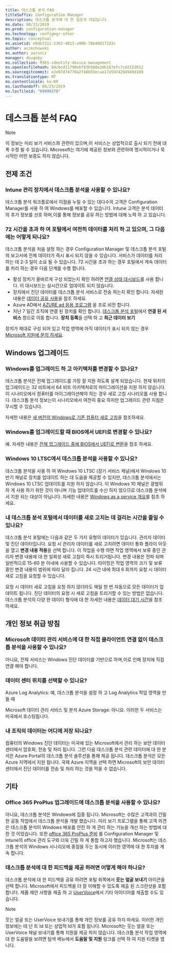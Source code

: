 ```yaml
---
title: 데스크톱 분석 FAQ
titleSuffix: Configuration Manager
description: 데스크톱 분석에 대 한 질문과 대답입니다.
ms.date: 08/23/2019
ms.prod: configuration-manager
ms.technology: configmgr-other
ms.topic: conceptual
ms.assetid: e0db3311-2303-4013-a906-76b408172d3c
author: aczechowski
ms.author: aaroncz
manager: dougeby
ms.collection: M365-identity-device-management
ms.openlocfilehash: 84cbcd11790ebf83b508a3db167efc7c02152652
ms.sourcegitcommit: e2e07d74779a2f48693ecaa17a5974204949d109
ms.translationtype: MT
ms.contentlocale: ko-KR
ms.lasthandoff: 08/23/2019
ms.locfileid: "69999378"
---
```

# <a name="desktop-analytics-faq"></a>데스크톱 분석 FAQ

> [!Note]  
> 이 정보는 미리 보기 서비스와 관련이 있으며,이 서비스는 상업적으로 출시 되기 전에 대폭 수정 될 수 있습니다. Microsoft는 여기에 제공된 정보와 관련하여 명시적이거나 묵시적인 어떤 보증도 하지 않습니다.  

## <a name="prerequisites"></a>전제 조건 

### <a name="can-i-use-desktop-analytics-with-intune-managed-devices"></a>Intune 관리 장치에서 데스크톱 분석을 사용할 수 있나요? 

데스크톱 분석 워크플로에서 이점을 누릴 수 있는 대다수의 고객은 Configuration Manager를 사용 하 여 Windows를 배포할 수 있습니다. Intune 고객은 분석 데이터의 추가 정보를 선호 하며,이를 통해 정보를 공유 하는 방법에 대해 노력 하 고 있습니다.

### <a name="its-been-over-72-hours-and-the-portal-is-still-processing-data-what-next"></a>72 시간을 초과 하 여 포털에서 여전히 데이터를 처리 하 고 있으며, 그 다음에는 어떻게 되나요? 

데스크톱 분석을 처음 설정 하는 경우 Configuration Manager 및 데스크톱 분석 포털의 보고서에 전체 데이터가 즉시 표시 되지 않을 수 있습니다. 서비스가 데이터를 처리 하는 데 2-3 일이 소요 될 수 있습니다. 72 시간을 초과 하는 경우 포털에서 계속 데이터를 처리 하는 경우 다음 단계를 수행 합니다.

- 활성 장치가 올바르게 구성 되었는지 확인 하려면 [연결 상태 대시보드](/sccm/desktop-analytics/monitor-connection-health)를 사용 합니다. 이 대시보드는 실시간으로 업데이트 되지 않습니다.
- 장치에서 진단 데이터를 데스크톱 분석 서비스로 전송 하는지 확인 합니다. 자세한 내용은 [데이터 공유 사용](/sccm/desktop-analytics/enable-data-sharing)을 참조 하세요.
- Azure AD에서 [AZURE ad 응용 프로그램](/sccm/desktop-analytics/troubleshooting#bkmk_AzureADApps) 을 프로 비전 합니다.
- 지난 7 일간 조직에 연결 된 장치를 확인 합니다. [데스크톱 분석 포털](https://aka.ms/desktopanalytics)에서 **연결 된 서비스** 창으로 이동 합니다. **장치 등록**을 선택 하 고 **최근 데이터 보기**

장치가 제대로 구성 되어 있고 작업 영역에 아직 데이터가 표시 되지 않는 경우 [Microsoft 지원에 문의 하세요](https://support.microsoft.com/hub/4343728/support-for-business).


## <a name="windows-upgrade"></a>Windows 업그레이드

### <a name="can-i-upgrade-windows-and-change-architecture"></a>Windows를 업그레이드 하 고 아키텍처를 변경할 수 있나요?

데스크톱 분석은 전체 업그레이드를 가장 잘 지원 하도록 설계 되었습니다. 현재 위치의 업그레이드는 32 비트에서 64 비트 아키텍처로의 마이그레이션을 지원 하지 않습니다. 이 시나리오에서 컴퓨터를 마이그레이션해야 하는 경우 새로 고침 시나리오를 사용 합니다. 데스크톱 분석 정보는이 시나리오에서 여전히 중요 하지만 업그레이드 관련 지침은 무시할 수 있습니다.

자세한 내용은 [새 버전의 Windows로 기존 컴퓨터 새로 고침](/sccm/osd/deploy-use/refresh-an-existing-computer-with-a-new-version-of-windows)을 참조하세요.

### <a name="can-i-change-from-bios-to-uefi-when-upgrading-windows"></a>Windows를 업그레이드할 때 BIOS에서 UEFI로 변경할 수 있나요?

예. 자세한 내용은 [전체 업그레이드 중에 BIOS에서 UEFI로 변환](/sccm/osd/deploy-use/task-sequence-steps-to-manage-bios-to-uefi-conversion#convert-from-bios-to-uefi-during-an-in-place-upgrade)을 참조 하세요.

### <a name="can-i-use-desktop-analytics-with-windows-10-ltsc"></a>Windows 10 LTSC에서 데스크톱 분석을 사용할 수 있나요?

데스크톱 분석을 사용 하 여 Windows 10 LTSC (장기 서비스 채널)에서 Windows 10 반기 채널로 장치를 업데이트 하는 데 도움을 제공할 수 있지만, 데스크톱 분석에서는 Windows 10 LTSC 업데이트를 지원 하지 않습니다. 이 Windows 10 채널은 광범위 하 게 사용 하기 위한 것이 아니며 기능 업데이트를 수신 하지 않으므로 데스크톱 분석에서 지원 되는 대상이 아닙니다. 자세한 내용은 [Windows as a service 개요](https://docs.microsoft.com/windows/deployment/update/waas-overview#long-term-servicing-channel)를 참조 하세요.

### <a name="can-i-reduce-the-amount-of-time-it-takes-for-data-to-refresh-in-my-desktop-analytics-portal"></a>내 데스크톱 분석 포털에서 데이터를 새로 고치는 데 걸리는 시간을 줄일 수 있나요?

데스크톱 분석 포털에는 다음과 같은 두 가지 유형의 데이터가 있습니다. 관리자 데이터 및 진단 데이터입니다. 요청 시 관리자 데이터를 새로 고치려면 데이터 통화 플라이 아웃을 열고 **변경 내용 적용**을 선택 합니다. 이 작업을 수행 하면 작업 영역에서 보류 중인 관리자 변경 내용에 대 한 일회성 새로 고침이 즉시 트리거됩니다. 변경 내용은 전파 되며 일반적으로 15-60 분 이내에 사용할 수 있습니다. 타이밍은 작업 영역의 크기 및 보류 중인 변경 내용의 범위에 따라 달라 집니다. 24 시간 내에 최대 6 회까지 요청 시 데이터 새로 고침을 요청할 수 있습니다. 

요청 시 데이터 새로 고침을 요청 하지 않더라도 매일 한 번 자동으로 모든 데이터가 업데이트 됩니다. 진단 데이터의 요청 시 새로 고침을 트리거할 수 있는 방법은 없습니다. 데스크톱 분석의 다양 한 데이터 형식에 대 한 자세한 내용은 [데이터 대기 시간](/sccm/desktop-analytics/troubleshooting#data-latency)을 참조 하세요.

## <a name="privacy"></a>개인 정보 취급 방침

### <a name="can-desktop-analytics-be-used-without-a-direct-client-connection-to-the-microsoft-data-management-service"></a>Microsoft 데이터 관리 서비스에 대 한 직접 클라이언트 연결 없이 데스크톱 분석을 사용할 수 있나요?

아니요, 전체 서비스는 Windows 진단 데이터를 기반으로 하며,이로 인해 장치에 직접 연결 해야 합니다.

### <a name="can-i-choose-the-data-center-location"></a>데이터 센터 위치를 선택할 수 있나요?

Azure Log Analytics: 예, 데스크톱 분석을 설정 하 고 Log Analytics 작업 영역을 만들 때

Microsoft 데이터 관리 서비스 및 분석 Azure Storage: 아니요. 이러한 두 서비스는 미국에서 호스팅됩니다.

### <a name="where-is-my-organizations-data-stored"></a>내 조직의 데이터는 어디에 저장 되나요?

컴퓨터의 Windows 진단 데이터는 미국에 있는 Microsoft에서 관리 하는 보안 데이터 센터에서 암호화, 전송 및 처리 됩니다. 그런 다음 데스크톱 분석 관련 데이터에 대 한 분석은 Azure Portal의 데스크톱 분석 솔루션을 통해 제공 됩니다. 데스크톱 분석은 모든 Azure 지역에서 지원 됩니다. 국제 Azure 지역을 선택 하면 Microsoft의 보안 데이터 센터에서 진단 데이터를 전송 및 처리 하는 것을 막을 수 없습니다.

## <a name="other"></a>기타

### <a name="can-i-use-desktop-analytics-for-my-office-365-proplus-upgrades"></a>Office 365 ProPlus 업그레이드에 데스크톱 분석을 사용할 수 있나요?

아니요, 데스크톱 분석은 Windows에 집중 됩니다. Microsoft는 수많은 고객과의 긴밀 한 공동 작업에서 데스크톱 분석을 개발 했습니다. 미리 보기 프로그램을 통해 고객 의견은 데스크톱 분석이 Windows 배포를 안전 하 게 관리 하는 기능을 개선 하는 방법에 대 한 것 이었습니다. 또한 [office 365 ProPlus 준비](/sccm/sum/deploy-use/office-365-dashboard#bkmk_o365_readiness) 를 Configuration Manager 및 Intune의 office 관리 도구와 더욱 긴밀 하 게 통합 하고자 했습니다. Microsoft는 데스크톱 분석의 Windows 시나리오에 중점을 두는 동시에 이러한 영역에 대 한 투자를 계속 합니다.

### <a name="how-can-i-provide-feedback-about-desktop-analytics"></a>데스크톱 분석에 대 한 피드백을 제공 하려면 어떻게 해야 하나요?

데스크톱 분석에 대 한 피드백을 공유 하려면 포털 위쪽에서 **웃는 얼굴 보내기** 아이콘을 선택 합니다. Microsoft에서 피드백을 더 잘 이해할 수 있도록 제출 된 스크린샷을 포함 합니다. 제품 제안 사항을 제출 하 고 [UserVoice](https://configurationmanager.uservoice.com/forums/300492-ideas?category_id=366805)에서 기타 아이디어를 제출할 수도 있습니다.

> [!Note]
> 웃는 얼굴 또는 UserVoice 보내기를 통해 개인 정보를 공유 하지 마세요. 이러한 개인 정보에는 테 넌 트 Id 또는 상업적 Id가 포함 됩니다. Microsoft는 웃는 얼굴 또는 UserVoice 채널 보내기를 통해 지원을 제공 하지 않습니다. 데스크톱 분석 작업 영역에 대 한 도움말을 보려면 탐색 메뉴에서 **도움말 및 지원** 링크를 선택 하 여 지원 티켓을 엽니다.
